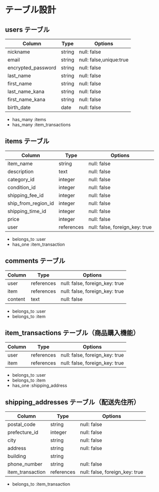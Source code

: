 # テーブル設計

## users テーブル

| Column       | Type       | Options                        |
| ------------ | ---------- | ------------------------------ |
| nickname     | string     | null: false                    |
| email        | string     | null: false,unique:true        |
| encrypted_password        | string     | null: false                    |
| last_name       | string | null: false                    |
| first_name      | string | null: false                    |
| last_name_kana  | string | null: false                    |
| first_name_kana | string | null: false                    |
| birth_date      | date   | null: false                    |

- has_many :items
- has_many :item_transactions

## items テーブル

| Column         | Type       | Options                        |
| -------------- | ---------- | ------------------------------ |
| item_name                | string     | null: false                    |
| description         | text       | null: false                    |
| category_id         | integer    | null: false                    |
| condition_id        | integer    | null: false                    |
| shipping_fee_id     | integer    | null: false                    |
| ship_from_region_id | integer    | null: false                    |
| shipping_time_id    | integer    | null: false                    |
| price               | integer    | null: false                    |
| user                | references | null: false, foreign_key: true |

- belongs_to :user
- has_one :item_transaction

## comments テーブル

| Column   | Type       | Options                        |
| -------- | ---------- | ------------------------------ |
| user     | references | null: false, foreign_key: true |
| item     | references | null: false, foreign_key: true |
| content  | text       | null: false                    |

- belongs_to :user
- belongs_to :item

## item_transactions テーブル（商品購入機能）

| Column             | Type       | Options                        |
| ------------------ | ---------- | ------------------------------ |
| user               | references | null: false, foreign_key: true |
| item               | references | null: false, foreign_key: true |

- belongs_to :user
- belongs_to :item
- has_one :shipping_address

## shipping_addresses テーブル（配送先住所）

| Column             | Type       | Options                        |
| ------------------ | ---------- | ------------------------------ |
| postal_code        | string     | null: false                    |
| prefecture_id      | integer    | null: false                    |
| city               | string     | null: false                    |
| address            | string     | null: false                    |
| building           | string     |                                |
| phone_number       | string     | null: false                    |
| item_transaction   | references | null: false, foreign_key: true |

- belongs_to :item_transaction